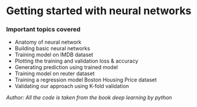 # Getting started with neural networks

### Important topics covered

- Anatomy of neural network
- Building  basic neural networks
- Training model on IMDB dataset
- Plotting the training and validation loss & accuracy 
- Generating prediction using trained model
- Training model on reuter dataset
- Training a regression model Boston Housing Price dataset
- Validating our approach using K-fold validation

*Author: All the code is taken from the book deep learning by python*
